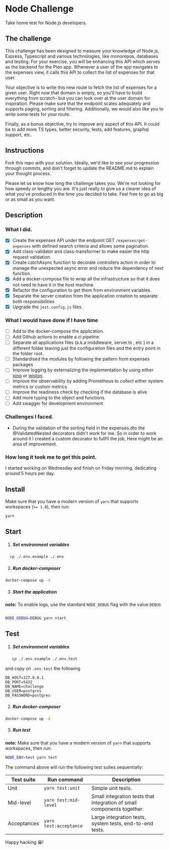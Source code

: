 # Node Challenge

Take home test for Node.js developers.

## The challenge

This challenge has been designed to measure your knowledge of Node.js, Express, Typescript and various technologies, like monorepos, databases and testing. For your exercise, you will be enhancing this API which serves as the backend for the Pleo app. Whenever a user of the app navigates to the expenses view, it calls this API to collect the list of expenses for that user.

Your objective is to write this new route to fetch the list of expenses for a given user. Right now that domain is empty, so you'll have to build everything from scratch- but you can look over at the user domain for inspiration. Please make sure that the endpoint scales adequately and supports paging, sorting and filtering. Additionally, we would also like you to write some tests for your route.

Finally, as a bonus objective, try to improve any aspect of this API. It could be to add more TS types, better security, tests, add features, graphql support, etc. 

## Instructions

Fork this repo with your solution. Ideally, we'd like to see your progression through commits, and don't forget to update the README.md to explain your thought process.

Please let us know how long the challenge takes you. We're not looking for how speedy or lengthy you are. It's just really to give us a clearer idea of what you've produced in the time you decided to take. Feel free to go as big or as small as you want.

## Description



### What I did. 
 - [X] Create the expenses API under the endpoint GET `/expenses/get-expenses` with defined search criteria and allows some pagination. 
  - [X] Add class-validator and class-transformer to make easier the http request validation. 
  - [X] Create catchAsync function to decorate controllers action in order to manage the unexpected async error and reduce the dependency of next function. 
- [X] Add a docker-compose file to wrap all the infrastructure so that it does not need to have it in the host machine.
- [X] Refactor the configuration to get them from environment variables. 
- [X] Separate the server creation from the application creation to separate both responsibilities
- [X] Upgrade the `jest.config.js` files. 
 ### What I would have done if I have time
 - [ ] Add to the docker-compose the application.
 - [ ] Add Github actions to enable a ci pipeline.
 - [ ] Separate all applications files (a.k.a middleware, server.ts , etc ) in a different folder leaving just the configuration files and the entry point in the folder root.  
 - [ ] Standardised the  modules by following the pattern from expenses packages
 - [ ] Improve logging by externalizing the implementation by using either [pino](npmjs.com/package/pino) or [wiston](npmjs.com/package/winston). 
 - [ ] Improve the observability by adding Prometheus to collect either system metrics or custom metrics
 - [ ] Improve the readiness check by checking if the database is alive
 - [ ] Add more typing to the object and functions.  
 - [ ] Add swagger for development environment
 
 ### Challenges I faced.
  * During the validation of the sorting field in the expenses.dto the @ValidatedNested decorators didn't work for me. So in order to work around it I created a custom decorator to fullfil the job, Here might be an area of improvement. 

 
### How long it took me to get this point.
I started working on Wednesday and finish on friday morning, dedicating around 5 hours per day.

## Install

Make sure that you have a modern version of `yarn` that supports workspaces (`>= 1.0`), then run:

```bash
yarn
```


## Start

1.  ##### Set environment variables
```bash 
  cp ./.env.example ./.env
```

2. ##### Run docker-composer 
```bash
docker-compose up -d
```

3.  ##### Start the application
  **note:** To enable logs, use the standard `NODE_DEBUG` flag with the value `DEBUG`
```bash

NODE_DEBUG=DEBUG yarn start
```

## Test

1.  ##### Set environment variables
```bash 
   cp ./.env.example ./.env.test
```
and copy on `.env.test` the following
``` 
DB_HOST=127.0.0.1
DB_PORT=5432
DB_NAME=challenge
DB_USER=postgres
DB_PASSWORD=postgres
```

2.  ##### Run docker-composer 
```bash
docker-compose up -d
```

3. ##### Run test
 **note:** Make sure that you have a modern version of `yarn` that supports workspaces, then run:

```bash
NODE_ENV=test yarn test
```

The command above will run the following test suites sequentially:

| Test suite | Run command | Description |
-------------|-------------|-------------|
| Unit | `yarn test:unit` | Simple unit tests. |
| Mid-level | `yarn test:mid-level` | Small integration tests that integration of small components together.  |
| Acceptances | `yarn test:acceptance` | Large integration tests, system tests, end-to-end tests. |


Happy hacking 😁!
